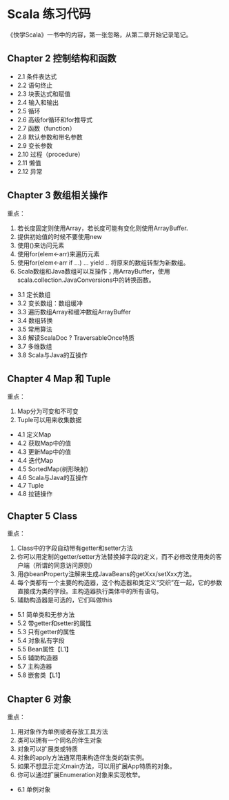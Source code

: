 # Scala 练习代码

《快学Scala》一书中的内容，第一张忽略，从第二章开始记录笔记。

## Chapter 2 控制结构和函数

- 2.1 条件表达式
- 2.2 语句终止
- 2.3 块表达式和赋值
- 2.4 输入和输出
- 2.5 循环
- 2.6 高级for循环和for推导式
- 2.7 函数（function）
- 2.8 默认参数和带名参数
- 2.9 变长参数
- 2.10 过程（procedure）
- 2.11 懒值
- 2.12 异常

## Chapter 3 数组相关操作

重点：
1. 若长度固定则使用Array，若长度可能有变化则使用ArrayBuffer.
2. 提供初始值的时候不要使用new
3. 使用()来访问元素
4. 使用for(elem<-arr)来遍历元素
5. 使用for(elem<-arr if ...) ... yield .. 将原来的数组转型为新数组。
6. Scala数组和Java数组可以互操作；用ArrayBuffer，使用scala.collection.JavaConversions中的转换函数。

- 3.1 定长数组
- 3.2 变长数组：数组缓冲
- 3.3 遍历数组Array和缓冲数组ArrayBuffer
- 3.4 数组转换
- 3.5 常用算法
- 3.6 解读ScalaDoc ? TraversableOnce特质
- 3.7 多维数组
- 3.8 Scala与Java的互操作

## Chapter 4 Map 和 Tuple

重点：
1. Map分为可变和不可变
2. Tuple可以用来收集数据

- 4.1 定义Map
- 4.2 获取Map中的值
- 4.3 更新Map中的值
- 4.4 迭代Map
- 4.5 SortedMap(树形映射)
- 4.6 Scala与Java的互操作
- 4.7 Tuple
- 4.8 拉链操作

## Chapter 5 Class

重点：
1. Class中的字段自动带有getter和setter方法
2. 你可以用定制的getter/setter方法替换掉字段的定义，而不必修改使用类的客户端（所谓的同意访问原则）
3. 用@beanProperty注解来生成JavaBeans的getXxx/setXxx方法。
4. 每个类都有一个主要的构造器，这个构造器和类定义“交织”在一起，它的参数直接成为类的字段。主构造器执行类体中的所有语句。
5. 辅助构造器是可选的，它们叫做this

- 5.1 简单类和无参方法
- 5.2 带getter和setter的属性
- 5.3 只有getter的属性
- 5.4 对象私有字段
- 5.5 Bean属性【L1】
- 5.6 辅助构造器
- 5.7 主构造器
- 5.8 嵌套类【L1】

## Chapter 6 对象

重点：
1. 用对象作为单例或者存放工具方法
2. 类可以拥有一个同名的伴生对象
3. 对象可以扩展类或特质
4. 对象的apply方法通常用来构造伴生类的新实例。
5. 如果不想显示定义main方法，可以用扩展App特质的对象。
6. 你可以通过扩展Enumeration对象来实现枚举。

- 6.1 单例对象